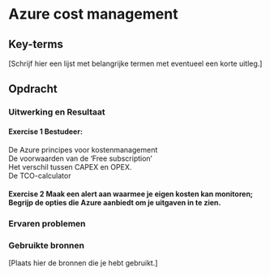 # Azure cost management


## Key-terms
[Schrijf hier een lijst met belangrijke termen met eventueel een korte uitleg.]

## Opdracht
### Uitwerking en Resultaat
#### Exercise 1 Bestudeer: 
De Azure principes voor kostenmanagement  
De voorwaarden van de ‘Free subscription’  
Het verschil tussen CAPEX en OPEX.  
De TCO-calculator  

#### Exercise 2 Maak een alert aan waarmee je eigen kosten kan monitoren; Begrijp de opties die Azure aanbiedt om je uitgaven in te zien.


### Ervaren problemen

### Gebruikte bronnen
[Plaats hier de bronnen die je hebt gebruikt.]